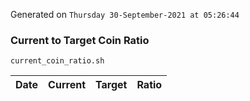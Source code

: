 Generated on `Thursday 30-September-2021 at 05:26:44`

### Current to Target Coin Ratio
`current_coin_ratio.sh`

Date|Current|Target|Ratio
---|---|---|---
